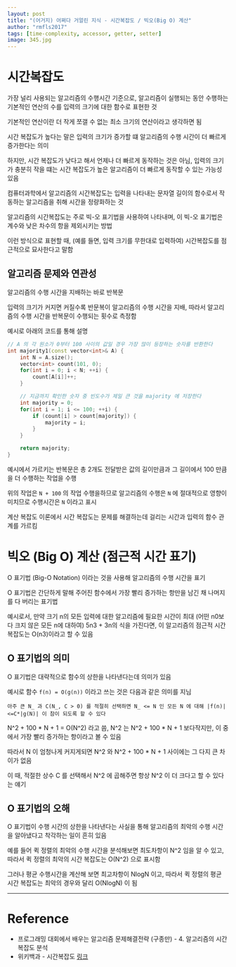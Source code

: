 ```yaml
---
layout: post
title: "(어거지) 어쩌다 거얼린 지식 - 시간복잡도 / 빅오(Big O) 계산"
author: "rmfls2017"
tags: [time-complexity, accessor, getter, setter]
image: 345.jpg
---
```


# 시간복잡도

가장 널리 사용되는 알고리즘의 수행시간 기준으로, 알고리즘이 실행되는 동안 수행하는 기본적인 연산의 수를 입력의 크기에 대한 함수로 표현한 것

기본적인 연산이란 더 작게 쪼갤 수 없는 최소 크기의 연산이라고 생각하면 됨

시간 복잡도가 높다는 말은 입력의 크기가 증가할 떄 알고리즘의 수행 시간이 더 빠르게 증가한다는 의미

하지만, 시간 복잡도가 낮다고 해서 언제나 더 빠르게 동작하는 것은 아님, 입력의 크기가 충분히 작을 떄는 시간 복잡도가 높은 알고리즘이 더 빠르게 동작할 수 있는 가능성 있음

컴퓨터과학에서 알고리즘의 시간복잡도는 입력을 나타내는 문자열 길이의 함수로서 작동하는 알고리즘을 취해 시간을 정량화하는 것 

알고리즘의 시간복잡도는 주로 빅-오 표기법을 사용하여 나타내며, 이 빅-오 표기법은 계수와 낮은 차수의 항을 제외시키는 방법

이런 방식으로 표현할 때, (예를 들면, 입력 크기를 무한대로 입력하여) 시간복잡도를 점근적으로 묘사한다고 말함

## 알고리즘 문제와 연관성

알고리즘의 수행 시간을 지배하는 바로 반복문

입력의 크기가 커지면 커질수록 반문복이 알고리즘의 수행 시간을 지배, 따라서 알고리즘의 수행 시간을 반복문이 수행되는 횟수로 측정함

예시로 아래의 코드를 통해 설명

```cpp
// A 의 각 원소가 0부터 100 사이의 값일 경우 가장 많이 등장하는 숫자를 반환한다
int majority1(const vector<int>& A) {
    int N = A.size();
    vector<int> count(101, 0);
    for(int i = 0; i < N; ++i) {
        count[A[i]]++;
    }

    // 지금까지 확인한 숫자 중 빈도수가 제일 큰 것을 majority 에 저장한다
    int majority = 0;
    for(int i = 1; i <= 100; ++i) {
        if (count[i] > count[majority]) {
            majority = i;
        }
    }

    return majority;
}
```

예시에서 가르키는 반복문은 총 2개도 전달받은 값의 길이만큼과 그 길이에서 100 만큼을 더 수행하는 작업을 수행

위의 작업은 `N + 100` 의 작업 수행을하므로 알고리즘의 수행은 `N` 에 절대적으로 영향이 미치므로 수행시간은 `N` 이라고 표시

계산 복잡도 이론에서 시간 복잡도는 문제를 해결하는데 걸리는 시간과 입력의 함수 관계를 가르킴

# 빅오 (Big O) 계산 (점근적 시간 표기)

O 표기법 (Big-O Notation) 이라는 것을 사용해 알고리즘의 수행 시간을 표기

O 표기법은 간단하게 말해 주어진 함수에서 가장 빨리 증가하는 항만을 남긴 채 나머지를 다 버리는 표기법

예시로서, 만약 크기 n의 모든 입력에 대한 알고리즘에 필요한 시간이 최대 (어떤 n0보다 크지 않은 모든 n에 대하여) 5n3 + 3n의 식을 가진다면, 이 알고리즘의 점근적 시간 복잡도는 O(n3)이라고 할 수 있음

## O 표기법의 의미

O 표기법은 대략적으로 함수의 상한을 나타낸다는데 의미가 있음

예시로 함수 `f(n) = O(g(n))` 이라고 쓰는 것은 다음과 같은 의미를 지님

```text
아주 큰 N_ 과 C(N_, C > 0) 를 적절히 선택하면 N_ <= N 인 모든 N 에 대해 |f(n)|<=C*|g(N)| 이 참이 되도록 할 수 있다
```

N^2 + 100 * N + 1 = O(N^2) 라고 씀, N^2 는 N^2 + 100 * N + 1 보다작지만, 이 중에서 가장 빨리 증가하는 항이라고 볼 수 있음

따라서 N 이 엄청나게 커지게되면 N^2 와 N^2 + 100 * N + 1 사이에는 그 다지 큰 차이가 없음

이 때, 적절한 상수 C 를 선택해서 N^2 에 곱해주면 항상 N^2 이 더 크다고 할 수 있다는 얘기

## O 표기법의 오해

O 표기법이 수행 시간의 상한을 나타낸다는 사실을 통해 알고리즘의 최악의 수행 시간을 알아냈다고 착각하는 일이 흔히 있음

예를 들어 퀵 정렬의 최악의 수행 시간을 분석해보면 최도차항이 N^2 임을 알 수 있고, 따라서 퀵 정렬의 최악의 시간 복잡도는 O(N^2) 으로 표시함

그러나 평균 수행시간을 계산해 보면 최고차항이 NlogN 이고, 따라서 퀵 정렬의 평균 시간 복잡도는 최악의 경우와 달리 O(NlogN) 이 됨

---

# Reference

* 프로그래밍 대회에서 배우는 알고리즘 문제해결전략 (구종만) - 4. 알고리즘의 시간 복잡도 분석
* 위키백과 - 시간복잡도 [링크](https://ko.wikipedia.org/wiki/%EC%8B%9C%EA%B0%84_%EB%B3%B5%EC%9E%A1%EB%8F%84)